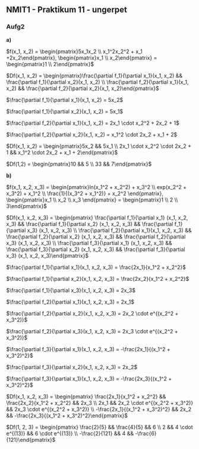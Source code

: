 ## NMIT1 - Praktikum 11 - ungerpet

### Aufg2

**a)**

$f(x_1, x_2) = \begin{pmatrix}5x_1x_2 \\ x_1^2x_2^2 + x_1 +2x_2\end{pmatrix}, \begin{pmatrix}x_1 \\ x_2\end{pmatrix} = \begin{pmatrix}1 \\ 2\end{pmatrix}$

$Df(x_1, x_2) = \begin{pmatrix}\frac{\partial f_1}{\partial x_1}(x_1, x_2) && \frac{\partial f_1}{\partial x_2}(x_1, x_2) \\ \frac{\partial f_2}{\partial x_1}(x_1, x_2) && \frac{\partial f_2}{\partial x_2}(x_1, x_2)\end{pmatrix}$

$\frac{\partial f_1}{\partial x_1}(x_1, x_2) = 5x_2$

$\frac{\partial f_1}{\partial x_2}(x_1, x_2) = 5x_1$

$\frac{\partial f_2}{\partial x_1}(x_1, x_2) = 2x_1 \cdot x_2^2 + 2x_2 + 1$

$\frac{\partial f_2}{\partial x_2}(x_1, x_2) = x_1^2 \cdot 2x_2 + x_1 + 2$

$Df(x_1, x_2) = \begin{pmatrix}5x_2 && 5x_1 \\ 2x_1 \cdot x_2^2 \cdot 2x_2 + 1  && x_1^2 \cdot 2x_2 + x_1 + 2\end{pmatrix}$

$Df(1,2) = \begin{pmatrix}10 && 5 \\ 33  && 7\end{pmatrix}$



**b)**

$f(x_1, x_2, x_3) = \begin{pmatrix}ln(x_1^2 + x_2^2) + x_3^2 \\ exp(x_2^2 + x_3^2) + x_1^2 \\ \frac{1}{(x_3^2 + x_1^2)} + x_2^2 \end{pmatrix}, \begin{pmatrix}x_1 \\ x_2 \\ x_3 \end{pmatrix} = \begin{pmatrix}1 \\ 2 \\ 3\end{pmatrix}$

$Df(x_1, x_2, x_3) = \begin{pmatrix} \frac{\partial f_1}{\partial x_1} (x_1, x_2, x_3) && \frac{\partial f_1}{\partial x_2} (x_1, x_2, x_3) && \frac{\partial f_1}{\partial x_3} (x_1, x_2, x_3) \\ \frac{\partial f_2}{\partial x_1}(x_1, x_2, x_3) && \frac{\partial f_2}{\partial x_2} (x_1, x_2, x_3) && \frac{\partial f_2}{\partial x_3} (x_1, x_2, x_3) \\ \frac{\partial f_3}{\partial x_1} (x_1, x_2, x_3) && \frac{\partial f_3}{\partial x_2} (x_1, x_2, x_3) && \frac{\partial f_3}{\partial x_3} (x_1, x_2, x_3)\end{pmatrix}$

$\frac{\partial f_1}{\partial x_1}(x_1, x_2, x_3) = \frac{2x_1}{x_1^2 + x_2^2}$

$\frac{\partial f_1}{\partial x_2}(x_1, x_2, x_3) = \frac{2x_2}{x_1^2 + x_2^2}$

$\frac{\partial f_1}{\partial x_3}(x_1, x_2, x_3) = 2x_3$

$\frac{\partial f_2}{\partial x_1}(x_1, x_2, x_3) = 2x_1$

$\frac{\partial f_2}{\partial x_2}(x_1, x_2, x_3) = 2x_2 \cdot e^{(x_2^2 + x_3^2)}$

$\frac{\partial f_2}{\partial x_3}(x_1, x_2, x_3) = 2x_3 \cdot e^{(x_2^2 + x_3^2)}$

$\frac{\partial f_3}{\partial x_1}(x_1, x_2, x_3) = -\frac{2x_1}{(x_1^2 + x_3^2)^2}$

$\frac{\partial f_3}{\partial x_2}(x_1, x_2, x_3) = 2x_2$

$\frac{\partial f_3}{\partial x_1}(x_1, x_2, x_3) = -\frac{2x_3}{(x_1^2 + x_3^2)^2}$

$Df(x_1, x_2, x_3) = \begin{pmatrix} \frac{2x_1}{x_1^2 + x_2^2} && \frac{2x_2}{x_1^2 + x_2^2} && 2x_3 \\ 2x_1 && 2x_2 \cdot e^{(x_2^2 + x_3^2)} && 2x_3 \cdot e^{(x_2^2 + x_3^2)} \\ -\frac{2x_1}{(x_1^2 + x_3^2)^2} && 2x_2 && -\frac{2x_3}{(x_1^2 + x_3^2)^2}\end{pmatrix}$

$Df(1, 2, 3) = \begin{pmatrix} \frac{2}{5} && \frac{4}{5} && 6 \\ 2 && 4 \cdot e^{(13)} && 6 \cdot e^{(13)} \\ -\frac{2}{121} && 4 && -\frac{6}{121}\end{pmatrix}$

